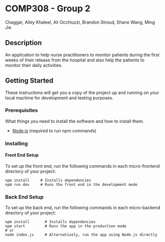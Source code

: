 # COMP308 - Group 2
Chaggar, Alley
Khaleel, Ali
Occhiuzzi, Brandon
Stroud, Shane
Wang, Ming Jie

## Description
An application to help nurse practitioners to monitor patients during the first weeks of their release from the hospital and also help the patients to monitor their daily activities.

## Getting Started

These instructions will get you a copy of the project up and running on your local machine for development and testing purposes.

### Prerequisites

What things you need to install the software and how to install them.

- [Node.js](https://nodejs.org/en/download/) (required to run npm commands)

### Installing

#### Front End Setup

To set up the front end, run the following commands in each micro-frontend directory of your project:

```
npm install     # Installs dependencies
npm run dev     # Runs the front end in the development mode
```

### Back End Setup
To set up the back end, run the following commands in each micro-backend directory of your project:
```
npm install       # Installs dependencies
npm start         # Runs the app in the production mode
# or
node index.js     # Alternatively, run the app using Node.js directly
```
